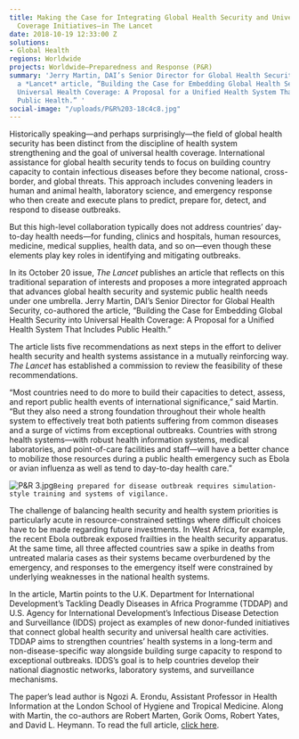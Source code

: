 ```yaml
---
title: Making the Case for Integrating Global Health Security and Universal Health
  Coverage Initiatives—in The Lancet
date: 2018-10-19 12:33:00 Z
solutions:
- Global Health
regions: Worldwide
projects: Worldwide—Preparedness and Response (P&R)
summary: 'Jerry Martin, DAI’s Senior Director for Global Health Security, co-authored
  a *Lancet* article, “Building the Case for Embedding Global Health Security into
  Universal Health Coverage: A Proposal for a Unified Health System That Includes
  Public Health.” '
social-image: "/uploads/P&R%203-18c4c8.jpg"
---
```


Historically speaking—and perhaps surprisingly—the field of global health security has been distinct from the discipline of health system strengthening and the goal of universal health coverage. International assistance for global health security tends to focus on building country capacity to contain infectious diseases before they become national, cross-border, and global threats. This approach includes convening leaders in human and animal health, laboratory science, and emergency response who then create and execute plans to predict, prepare for, detect, and respond to disease outbreaks. 

But this high-level collaboration typically does not address countries’ day-to-day health needs—for funding, clinics and hospitals, human resources, medicine, medical supplies, health data, and so on—even though these elements play key roles in identifying and mitigating outbreaks.

In its October 20 issue, *The Lancet* publishes an article that reflects on this traditional separation of interests and proposes a more integrated approach that advances global health security and systemic public health needs under one umbrella. Jerry Martin, DAI’s Senior Director for Global Health Security, co-authored the article, “Building the Case for Embedding Global Health Security into Universal Health Coverage: A Proposal for a Unified Health System That Includes Public Health.” 

The article lists five recommendations as next steps in the effort to deliver health security and health systems assistance in a mutually reinforcing way. *The Lancet* has established a commission to review the feasibility of these recommendations.

“Most countries need to do more to build their capacities to detect, assess, and report public health events of international significance,” said Martin. “But they also need a strong foundation throughout their whole health system to effectively treat both patients suffering from common diseases and a surge of victims from exceptional outbreaks. Countries with strong health systems—with robust health information systems, medical laboratories, and point-of-care facilities and staff—will have a better chance to mobilize those resources during a public health emergency such as Ebola or avian influenza as well as tend to day-to-day health care.”

![P&R 3.jpg](/uploads/P&R%203.jpg)`Being prepared for disease outbreak requires simulation-style training and systems of vigilance.`

The challenge of balancing health security and health system priorities is particularly acute in resource-constrained settings where difficult choices have to be made regarding future investments. In West Africa, for example, the recent Ebola outbreak exposed frailties in the health security apparatus. At the same time, all three affected countries saw a spike in deaths from untreated malaria cases as their systems became overburdened by the emergency, and responses to the emergency itself were constrained by underlying weaknesses in the national health systems.

In the article, Martin points to the U.K. Department for International Development’s Tackling Deadly Diseases in Africa Programme (TDDAP) and U.S. Agency for International Development’s Infectious Disease Detection and Surveillance (IDDS) project as examples of new donor-funded initiatives that connect global health security and universal health care activities. TDDAP aims to strengthen countries’ health systems in a long-term and non-disease-specific way alongside building surge capacity to respond to exceptional outbreaks. IDDS’s goal is to help countries develop their national diagnostic networks, laboratory systems, and surveillance mechanisms. 

The paper’s lead author is Ngozi A. Erondu, Assistant Professor in Health Information at the London School of Hygiene and Tropical Medicine. Along with Martin, the co-authors are Robert Marten, Gorik Ooms, Robert Yates, and David L. Heymann. To read the full article, [click here](https://www.thelancet.com/journals/lancet/article/PIIS0140-6736(18)32332-8/fulltext?rss=yes&code=lancet-site#articleInformation).